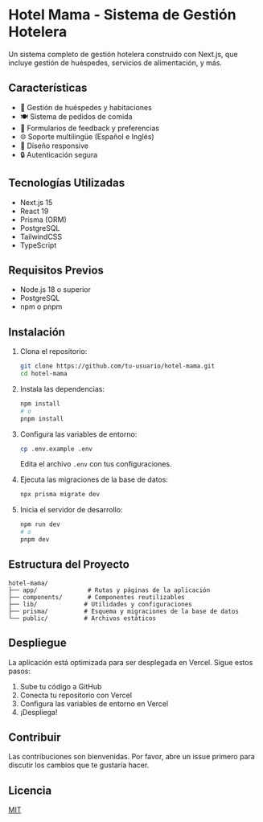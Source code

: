 # Hotel Mama - Sistema de Gestión Hotelera

Un sistema completo de gestión hotelera construido con Next.js, que incluye gestión de huéspedes, servicios de alimentación, y más.

## Características

- 🏨 Gestión de huéspedes y habitaciones
- 🍽️ Sistema de pedidos de comida
- 📝 Formularios de feedback y preferencias
- 🌐 Soporte multilingüe (Español e Inglés)
- 📱 Diseño responsive
- 🔒 Autenticación segura

## Tecnologías Utilizadas

- Next.js 15
- React 19
- Prisma (ORM)
- PostgreSQL
- TailwindCSS
- TypeScript

## Requisitos Previos

- Node.js 18 o superior
- PostgreSQL
- npm o pnpm

## Instalación

1. Clona el repositorio:
   ```bash
   git clone https://github.com/tu-usuario/hotel-mama.git
   cd hotel-mama
   ```

2. Instala las dependencias:
   ```bash
   npm install
   # o
   pnpm install
   ```

3. Configura las variables de entorno:
   ```bash
   cp .env.example .env
   ```
   Edita el archivo `.env` con tus configuraciones.

4. Ejecuta las migraciones de la base de datos:
   ```bash
   npx prisma migrate dev
   ```

5. Inicia el servidor de desarrollo:
   ```bash
   npm run dev
   # o
   pnpm dev
   ```

## Estructura del Proyecto

```
hotel-mama/
├── app/              # Rutas y páginas de la aplicación
├── components/       # Componentes reutilizables
├── lib/             # Utilidades y configuraciones
├── prisma/          # Esquema y migraciones de la base de datos
└── public/          # Archivos estáticos
```

## Despliegue

La aplicación está optimizada para ser desplegada en Vercel. Sigue estos pasos:

1. Sube tu código a GitHub
2. Conecta tu repositorio con Vercel
3. Configura las variables de entorno en Vercel
4. ¡Despliega!

## Contribuir

Las contribuciones son bienvenidas. Por favor, abre un issue primero para discutir los cambios que te gustaría hacer.

## Licencia

[MIT](LICENSE) 